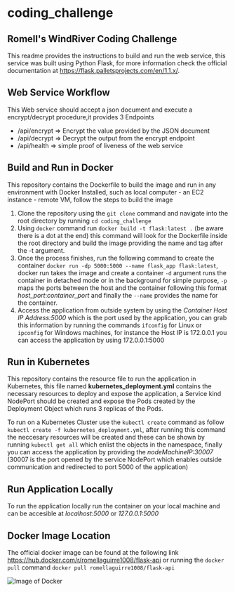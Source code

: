# coding_challenge
## Romell's WindRiver Coding Challenge

This readme provides the instructions to build and run the web service, this service was built using Python Flask, for more information check the official documentation at https://flask.palletsprojects.com/en/1.1.x/.

## Web Service Workflow

This Web service should accept a json document and execute a encrypt/decrypt procedure,it provides 3 Endpoints 

- /api/encrypt => Encrypt the value provided by the JSON document
- /api/decrypt => Decrypt the output from the encrypt endpoint
- /api/health => simple proof of liveness of the web service

## Build and Run in Docker

This repository contains the Dockerfile to build the image and run in any environment with Docker Installed, such as local computer - an EC2 instance - remote VM, follow the steps to build the image

1. Clone the repository using the `git clone` command and navigate into the root directory by running `cd coding_challenge`
2. Using `docker` command run `docker build -t flask:latest .` (be aware there is a dot at the end) this command will look for the Dockerfile inside the root directory and build the image providing the name and tag after the -t argument.
3. Once the process finishes, run the following command to create the container `docker run -dp 5000:5000 --name flask_app flask:latest`, docker run takes the image and create a container `-d` argument runs the container in detached mode or in the background for simple purpose, `-p` maps the ports between the host and the container following this format _host_port_:_container_port_ and finally the `--name` provides the name for the container.
4. Access the application from outside system by using the *Container Host IP Address:5000* which is the port used by the application, you can grab this information by running the commands `ifconfig` for Linux or `ipconfig` for Windows machines, for instance the Host IP is 172.0.0.1 you can access the application by using 172.0.0.1:5000

## Run in Kubernetes

This repository contains the resource file to run the application in Kubernetes, this file named **kubernetes_deployment.yml** contains the necessary resources to deploy and expose the application, a Service kind NodePort should be created and expose the Pods created by the Deployment Object which runs 3 replicas of the Pods.

To run on a Kubernetes Cluster use the `kubectl create` command as follow `kubectl create -f kubernetes_deployment.yml`, after running this command the neccesary resources will be created and these can be shown by running `kubectl get all` which enlist the objects in the namespace, finally you can access the application by providing the _nodeMachineIP:30007_ (30007 is the port opened by the service NodePort which enables outside communication and redirected to port 5000 of the application)

## Run Application Locally

To run the application locally run the container on your local machine and can be accesible at _localhost:5000_ or _127.0.0.1:5000_

## Docker Image Location

The official docker image can be found at the following link https://hub.docker.com/r/romellaguirre1008/flask-api or running the `docker pull` command `docker pull romellaguirre1008/flask-api`

![Image of Docker](https://hackernoon.com/hn-images/0*m-xEibEV8ttbhv7W.png)



